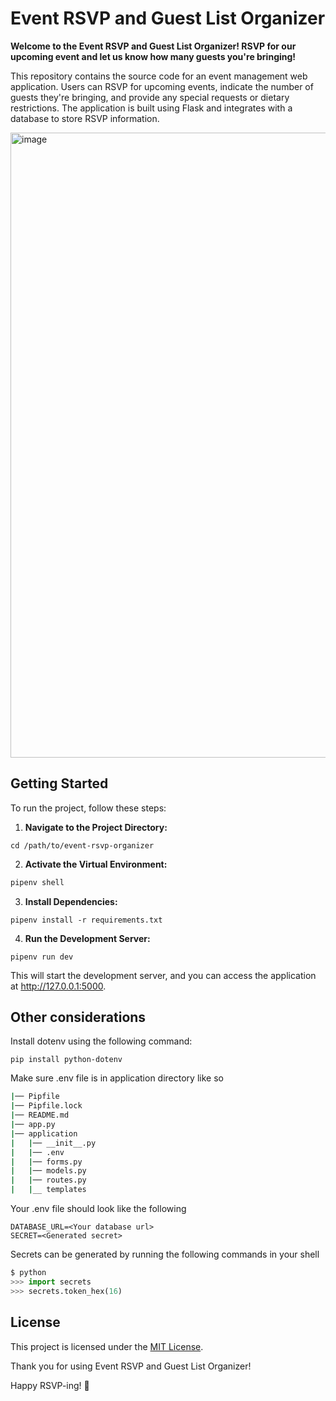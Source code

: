 # Event RSVP and Guest List Organizer
<p text-align="center"> <strong> Welcome to the Event RSVP and Guest List Organizer! RSVP for our upcoming event and let us know how many guests you're bringing! </strong></p>

This repository contains the source code for an event management web application. Users can RSVP for upcoming events, indicate the number of guests they're bringing, and provide any special requests or dietary restrictions. The application is built using Flask and integrates with a database to store RSVP information.



<img width="1000" alt="image" src="https://github.com/rantirules/rsvp-flask-app/assets/13412593/c8ee3c47-8247-4700-bc66-0dc8006b1e59">
<!-- <img width="500" alt="image" src="https://github.com/rantirules/rsvp-flask-app/assets/13412593/ba6ddc7a-95cf-4f63-9422-ddcc6d70381b"> -->


## Getting Started
To run the project, follow these steps:

1. <strong>Navigate to the Project Directory:</strong>

```
cd /path/to/event-rsvp-organizer
```
2. **Activate the Virtual Environment:**


```bash
pipenv shell
```
3. **Install Dependencies:**


```
pipenv install -r requirements.txt
```
4. **Run the Development Server:**


```
pipenv run dev
```
This will start the development server, and you can access the application at http://127.0.0.1:5000.

## Other considerations

Install dotenv using the following command:
```
pip install python-dotenv
```
Make sure .env file is in application directory like so

```bash
|── Pipfile
|── Pipfile.lock
|── README.md
|── app.py
|── application
|   |── __init__.py
|   |── .env
|   |── forms.py
|   |── models.py
|   |── routes.py
|   |__ templates
```
Your .env file should look like the following
```
DATABASE_URL=<Your database url>
SECRET=<Generated secret>
```
Secrets can be generated by running the following commands in your shell
```python
$ python
>>> import secrets
>>> secrets.token_hex(16)
```


## License
This project is licensed under the [MIT License](https://opensource.org/license/mit/).

Thank you for using Event RSVP and Guest List Organizer! 

Happy RSVP-ing! 🎉


